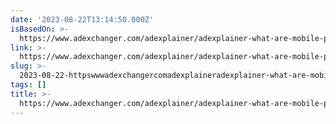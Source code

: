 ```yaml
---
date: '2023-08-22T13:14:50.000Z'
isBasedOn: >-
  https://www.adexchanger.com/adexplainer/adexplainer-what-are-mobile-postbacks-and-how-are-they-used/
link: >-
  https://www.adexchanger.com/adexplainer/adexplainer-what-are-mobile-postbacks-and-how-are-they-used/
slug: >-
  2023-08-22-httpswwwadexchangercomadexplaineradexplainer-what-are-mobile-postbacks-and-how-are-they-used
tags: []
title: >-
  https://www.adexchanger.com/adexplainer/adexplainer-what-are-mobile-postbacks-and-how-are-they-used/
---
```


